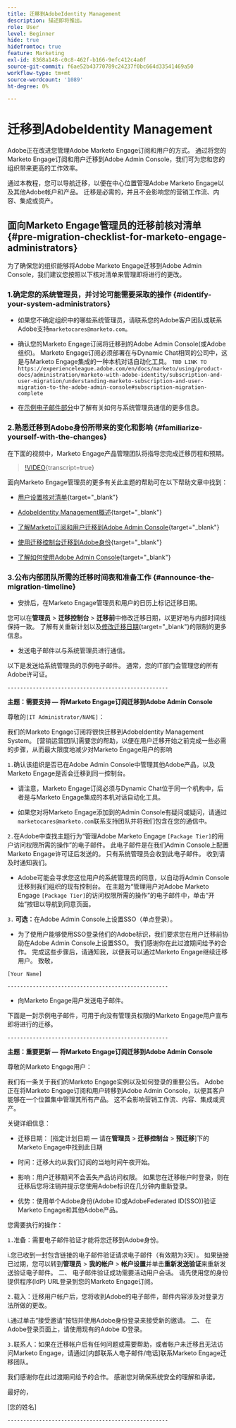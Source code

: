 ```yaml
---
title: 迁移到AdobeIdentity Management
description: 描述即将推出。
role: User
level: Beginner
hide: true
hidefromtoc: true
feature: Marketing
exl-id: 8368a148-c0c8-462f-b166-9efc412c4a0f
source-git-commit: f6ae52b43770789c24237f0bc664d33541469a50
workflow-type: tm+mt
source-wordcount: '1089'
ht-degree: 0%

---
```


# 迁移到AdobeIdentity Management

Adobe正在改进您管理Adobe Marketo Engage订阅和用户的方式。 通过将您的Marketo Engage订阅和用户迁移到Adobe Admin Console，我们可为您和您的组织带来更高的工作效率。

通过本教程，您可以导航迁移，以便在中心位置管理Adobe Marketo Engage以及其他Adobe帐户和产品。 迁移是必需的，并且不会影响您的营销工作流、内容、集成或资产。

## 面向Marketo Engage管理员的迁移前核对清单 {#pre-migration-checklist-for-marketo-engage-administrators}

为了确保您的组织能够将Adobe Marketo Engage迁移到Adobe Admin Console，我们建议您按照以下核对清单来管理即将进行的更改。

### 1.确定您的系统管理员，并讨论可能需要采取的操作 {#identify-your-system-administrators}

* 如果您不确定组织中的哪些系统管理员，请联系您的Adobe客户团队或联系Adobe支持`marketocares@marketo.com`。

* 确认您的Marketo Engage订阅将迁移到的Adobe Admin Console(或Adobe组织)。  Marketo Engage订阅必须部署在与Dynamic Chat相同的公司中，这是与Marketo Engage集成的一种本机对话自动化工具。
  `TBD LINK TO https://experienceleague.adobe.com/en/docs/marketo/using/product-docs/administration/marketo-with-adobe-identity/subscription-and-user-migration/understanding-marketo-subscription-and-user-migration-to-the-adobe-admin-console#subscription-migration-complete`

* 在[示例电子邮件部分](#announce-the-migration-timeline)中了解有关如何与系统管理员通信的更多信息。

### 2.熟悉迁移到Adobe身份所带来的变化和影响 {#familiarize-yourself-with-the-changes}

在下面的视频中，Marketo Engage产品管理团队将指导您完成迁移历程和预期。

>[!VIDEO](https://video.tv.adobe.com/v/3430920t3/?quality=12&learn=on){transcript=true}

面向Marketo Engage管理员的更多有关此主题的帮助可在以下帮助文章中找到：

* [用户设置核对清单](https://experienceleague.adobe.com/en/docs/marketo/using/getting-started/initial-setup/user-setup){target="_blank"}

* [AdobeIdentity Management概述](https://experienceleague.adobe.com/en/docs/marketo/using/product-docs/administration/marketo-with-adobe-identity/adobe-identity-management-overview){target="_blank"}

* [了解Marketo订阅和用户迁移到Adobe Admin Console](https://experienceleague.adobe.com/en/docs/marketo/using/product-docs/administration/marketo-with-adobe-identity/subscription-and-user-migration/understanding-marketo-subscription-and-user-migration-to-the-adobe-admin-console){target="_blank"}

* [使用迁移控制台迁移到Adobe身份](https://experienceleague.adobe.com/en/docs/marketo/using/product-docs/administration/marketo-with-adobe-identity/subscription-and-user-migration/migrating-to-adobe-identity){target="_blank"}

* [了解如何使用Adobe Admin Console](https://helpx.adobe.com/cn/enterprise/using/admin-console.html){target="_blank"}

### 3.公布内部团队所需的迁移时间表和准备工作 {#announce-the-migration-timeline}

* 安排后，在Marketo Engage管理员和用户的日历上标记迁移日期。

您可以在&#x200B;**管理员** > **迁移控制台** > **迁移前**&#x200B;中修改迁移日期，以更好地与内部时间线保持一致。 了解有关重新计划以及[修改迁移日期](https://experienceleague.adobe.com/en/docs/marketo/using/product-docs/administration/marketo-with-adobe-identity/subscription-and-user-migration/migrating-to-adobe-identity#pre-migration){target="_blank"}的限制的更多信息。

* 发送电子邮件以与系统管理员进行通信。

以下是发送给系统管理员的示例电子邮件。 通常，您的IT部门会管理您的所有Adobe许可证。

`---------------------------------------------------`

**主题：需要支持 — 将Marketo Engage订阅迁移到Adobe Admin Console**

尊敬的`[IT Administrator/NAME]`：

我们的Marketo Engage订阅将很快迁移到AdobeIdentity Management System。 [营销运营团队]需要您的帮助，以便在用户迁移开始之前完成一些必需的步骤，从而最大限度地减少对Marketo Engage用户的影响

`1.`确认该组织是否已在Adobe Admin Console中管理其他Adobe产品，以及Marketo Engage是否会迁移到同一控制台。

* 请注意，Marketo Engage订阅必须与Dynamic Chat位于同一个机构中，后者是与Marketo Engage集成的本机对话自动化工具。

* 如果您对将Marketo Engage添加到的Admin Console有疑问或疑问，请通过`marketocares@marketo.com`联系支持团队并将我们包含在您的通信中。

`2.`在Adobe中查找主题行为“管理Adobe Marketo Engage `[Package Tier]`的用户访问权限所需的操作”的电子邮件。 此电子邮件是在我们Admin Console上配置Marketo Engage许可证后发送的。 只有系统管理员会收到此电子邮件。 收到请及时通知我们。

* Adobe可能会寻求您这位用户的系统管理员的同意，以自动将Admin Console迁移到我们组织的现有控制台。 在主题为“管理用户对Adobe Marketo Engage `[Package Tier]`的访问权限所需的操作”的电子邮件中，单击“开始”按钮以导航到同意页面。

`3.` **可选：**&#x200B;在Adobe Admin Console上设置SSO（单点登录）。

* 为了使用户能够使用SSO登录他们的Adobe标识，我们要求您在用户迁移前协助在Adobe Admin Console上设置SSO。
我们感谢你在此过渡期间给予的合作。 完成这些步骤后，请通知我，以便我可以通过Marketo Engage继续迁移用户。
致敬，

`[Your Name]`

`---------------------------------------------------`

* 向Marketo Engage用户发送电子邮件。

下面是一封示例电子邮件，可用于向没有管理员权限的Marketo Engage用户宣布即将进行的迁移。

`---------------------------------------------------`

**主题：重要更新 — 将Marketo Engage订阅迁移到Adobe Admin Console**

尊敬的Marketo Engage用户：

我们有一条关于我们的Marketo Engage实例以及如何登录的重要公告。 Adobe正在将Marketo Engage订阅和用户转移到Adobe Admin Console，以便其客户能够在一个位置集中管理其所有产品。 这不会影响营销工作流、内容、集成或资产。

关键详细信息：

* 迁移日期： [指定计划日期 — 请在&#x200B;**管理员** > **迁移控制台** > **预迁移**]&#x200B;下的Marketo Engage中找到此日期

* 时间：迁移大约从我们订阅的当地时间午夜开始。

* 影响：用户迁移期间不会丢失产品访问权限。 如果您在迁移帐户时登录，则在迁移后您将注销并提示您使用Adobe标识在几分钟内重新登录。

* 优势：使用单个Adobe身份(Adobe ID或AdobeFederated ID(SSO))验证Marketo Engage和其他Adobe产品。

您需要执行的操作：

`1.`准备：需要电子邮件验证才能将您迁移到Adobe身份。

i.您已收到一封包含链接的电子邮件验证请求电子邮件（有效期为3天）。 如果链接已过期，您可以转到&#x200B;**管理员** > **我的帐户** > **帐户设置**&#x200B;并单击&#x200B;**重新发送验证**来重新发送验证电子邮件。
二、 电子邮件验证成功需要活动用户会话。 请先使用您的身份提供程序(IdP) URL登录到您的Marketo Engage订阅。

`2.`载入：迁移用户帐户后，您将收到Adobe的电子邮件，邮件内容涉及对登录方法所做的更改。

i.通过单击“接受邀请”按钮并使用Adobe身份登录来接受新的邀请。
二、 在Adobe登录页面上，请使用现有的Adobe ID登录。

`3.`联系人：如果在迁移帐户后有任何问题或需要帮助，或者帐户未迁移且无法访问Marketo Engage，请通过[内部联系人电子邮件/电话]联系Marketo Engage迁移团队。

我们感谢你在此过渡期间给予的合作。 感谢您对确保系统安全的理解和承诺。

最好的，

[您的姓名]

`---------------------------------------------------`
